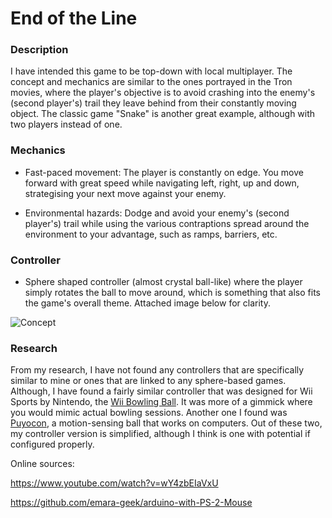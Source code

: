 # End of the Line

### Description
I have intended this game to be top-down with local multiplayer. The concept and mechanics are similar to the ones portrayed in the Tron movies, where the player's objective is to avoid crashing into the enemy's (second player's) trail they leave behind from their constantly moving object. The classic game "Snake" is another great example, although with two players instead of one.

### Mechanics
* Fast-paced movement: The player is constantly on edge. You move forward with great speed while navigating left, right, up and down, strategising your next move against your enemy. 

* Environmental hazards: Dodge and avoid your enemy's (second player's) trail while using the various contraptions spread around the environment to your advantage, such as ramps, barriers, etc.

### Controller
* Sphere shaped controller (almost crystal ball-like) where the player simply rotates the ball to move around, which is something that also fits the game's overall theme. Attached image below for clarity.

![Concept](https://github.com/Klumz/comp140-gam160-game/blob/master/Concept.png)

### Research
From my research, I have not found any controllers that are specifically similar to mine or ones that are linked to any sphere-based games. Although, I have found a fairly similar controller that was designed for Wii Sports by Nintendo, the [Wii Bowling Ball](https://images-na.ssl-images-amazon.com/images/G/01/videogames/detail-page/B002GEA4U4.2.large.jpg). It was more of a gimmick where you would mimic actual bowling sessions. Another one I found was [Puyocon](http://gizmodo.com/5446278/control-your-pc-with-the-puyocon-motion-sensing-ball), a motion-sensing ball that works on computers. Out of these two, my controller version is simplified, although I think is one with potential if configured properly. 

Online sources:

https://www.youtube.com/watch?v=wY4zbEIaVxU

https://github.com/emara-geek/arduino-with-PS-2-Mouse
